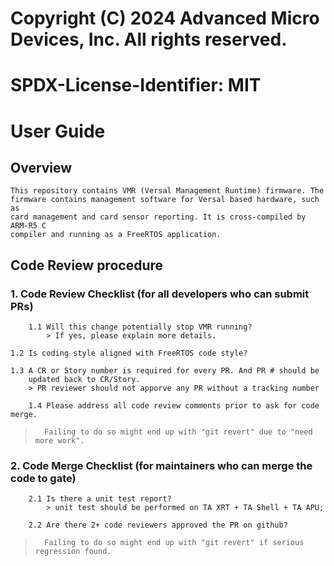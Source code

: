 
# Copyright (C) 2024 Advanced Micro Devices, Inc.    All rights reserved.
# SPDX-License-Identifier: MIT

# User Guide

## Overview
    This repository contains VMR (Versal Management Runtime) firmware. The
    firmware contains management software for Versal based hardware, such as
    card management and card sensor reporting. It is cross-compiled by ARM-R5 C
    compiler and running as a FreeRTOS application.

## Code Review procedure

### 1. Code Review Checklist (for all developers who can submit PRs)

        1.1 Will this change potentially stop VMR running? 
            > If yes, please explain more details.

	1.2 Is coding style aligned with FreeRTOS code style?

	1.3 A CR or Story number is required for every PR. And PR # should be
	    updated back to CR/Story.
	    > PR reviewer should not apporve any PR without a tracking number

        1.4 Please address all code review comments prior to ask for code merge.

>       Failing to do so might end up with "git revert" due to "need more work".
	
	
### 2. Code Merge Checklist (for maintainers who can merge the code to gate)

        2.1 Is there a unit test report?
            > unit test should be performed on TA XRT + TA Shell + TA APU;

        2.2 Are there 2+ code reviewers approved the PR on github?

>       Failing to do so might end up with "git revert" if serious regression found. 
